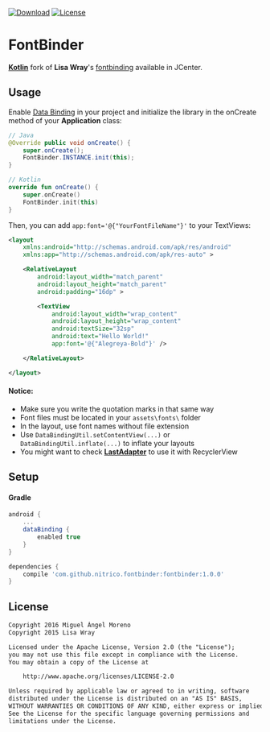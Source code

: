 [![Download](https://api.bintray.com/packages/moreno/maven/fontbinder/images/download.svg)](https://bintray.com/moreno/maven/fontbinder/_latestVersion)
[![License](https://img.shields.io/:License-Apache-orange.svg)](http://www.apache.org/licenses/LICENSE-2.0.html)

# FontBinder

[**Kotlin**](http://kotlinlang.org) fork of **Lisa Wray**'s [fontbinding](https://github.com/lisawray/fontbinding) available in JCenter.

## Usage

Enable [Data Binding](https://developer.android.com/topic/libraries/data-binding/index.html) in your project and initialize the library in the onCreate method of your **Application** class:
```java
// Java
@Override public void onCreate() {
    super.onCreate();
    FontBinder.INSTANCE.init(this);
}
```
```kotlin
// Kotlin
override fun onCreate() {
    super.onCreate()
    FontBinder.init(this)
}
```

Then, you can add `app:font='@{"YourFontFileName"}'` to your TextViews:
```xml
<layout
    xmlns:android="http://schemas.android.com/apk/res/android"
    xmlns:app="http://schemas.android.com/apk/res-auto" >

    <RelativeLayout
        android:layout_width="match_parent"
        android:layout_height="match_parent"
        android:padding="16dp" >

        <TextView
            android:layout_width="wrap_content"
            android:layout_height="wrap_content"
            android:textSize="32sp"
            android:text="Hello World!"
            app:font='@{"Alegreya-Bold"}' />

    </RelativeLayout>

</layout>
```

#### Notice:
* Make sure you write the quotation marks in that same way
* Font files must be located in your `assets\fonts\` folder
* In the layout, use font names without file extension
* Use `DataBindingUtil.setContentView(...)` or `DataBindingUtil.inflate(...)` to inflate your layouts
* You might want to check [**LastAdapter**](https://github.com/nitrico/LastAdapter) to use it with RecyclerView

## Setup

#### Gradle

```gradle
android {
    ...
    dataBinding { 
        enabled true 
    }
}

dependencies {
    compile 'com.github.nitrico.fontbinder:fontbinder:1.0.0'
}
```

## License
```txt
Copyright 2016 Miguel Ángel Moreno
Copyright 2015 Lisa Wray

Licensed under the Apache License, Version 2.0 (the "License");
you may not use this file except in compliance with the License.
You may obtain a copy of the License at

    http://www.apache.org/licenses/LICENSE-2.0

Unless required by applicable law or agreed to in writing, software
distributed under the License is distributed on an "AS IS" BASIS,
WITHOUT WARRANTIES OR CONDITIONS OF ANY KIND, either express or implied.
See the License for the specific language governing permissions and
limitations under the License.
```
